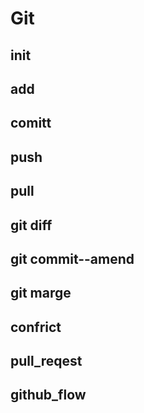 # Git
## init
## add
## comitt
## push
## pull
## git diff
## git commit--amend
## git marge
## confrict
## pull_reqest
## github_flow
